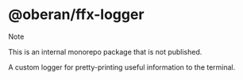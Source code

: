 # @oberan/ffx-logger

> [!NOTE]
> This is an internal monorepo package that is not published.

A custom logger for pretty-printing useful information to the terminal.
